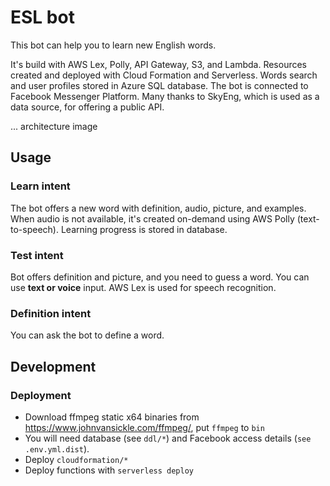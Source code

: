# ESL bot

This bot can help you to learn new English words.

It's build with AWS Lex, Polly, API Gateway, S3, and Lambda.
Resources created and deployed with Cloud Formation and Serverless.
Words search and user profiles stored in Azure SQL database.
The bot is connected to Facebook Messenger Platform.
Many thanks to SkyEng, which is used as a data source, for offering a public API.

... architecture image


## Usage
 
### Learn intent

The bot offers a new word with definition, audio, picture, and examples.
When audio is not available, it's created on-demand using AWS Polly (text-to-speech).
Learning progress is stored in database.

### Test intent

Bot offers definition and picture, and you need to guess a word.
You can use **text or voice** input. AWS Lex is used for speech recognition.

### Definition intent
 
You can ask the bot to define a word.
 
## Development

### Deployment

 * Download ffmpeg static x64 binaries from https://www.johnvansickle.com/ffmpeg/, put `ffmpeg` to `bin`
 * You will need database (see `ddl/*`) and Facebook access details (`see .env.yml.dist`).
 * Deploy `cloudformation/*`
 * Deploy functions with `serverless deploy`
